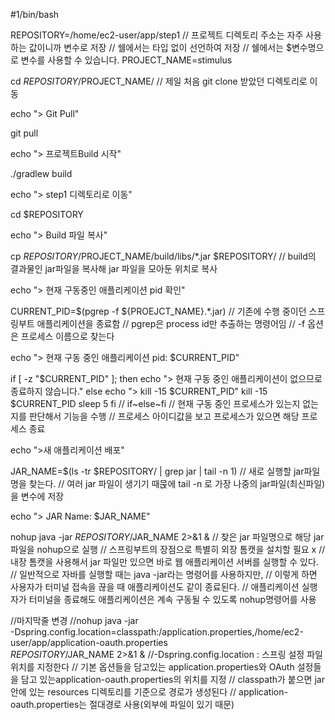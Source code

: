 #1/bin/bash

REPOSITORY=/home/ec2-user/app/step1
// 프로젝트 디렉토리 주소는 자주 사용하는 값이니까 변수로 저장
// 쉘에서는 타입 없이 선언하여 저장
// 쉘에서는 $변수명으로 변수를 사용할 수 있습니다.
PROJECT_NAME=stimulus

cd $REPOSITORY/$PROJECT_NAME/
// 제일 처음 git clone 받았던 디렉토리로 이동

echo "> Git Pull"

git pull

echo "> 프로젝트Build 시작"

./gradlew build

echo "> step1 디렉토리로 이동"

cd $REPOSITORY

echo "> Build 파일 복사"

cp $REPOSITORY/$PROJECT_NAME/build/libs/*.jar $REPOSITORY/
// build의 결과물인 jar파일을 복사해 jar 파일을 모아둔 위치로 복사

echo "> 현재 구동중인 애플리케이션 pid 확인"

CURRENT_PID=$(pgrep -f ${PROEJCT_NAME}.*.jar)
// 기존에 수행 중이던 스프링부트 애플리케이션을 종료함
// pgrep은 process id만 추출하는 명령어임
// -f 옵션은 프로세스 이름으로 찾는다

echo "> 현재 구동 중인 애플리케이션 pid: $CURRENT_PID"

if [ -z "$CURRENT_PID" ]; then
        echo "> 현재 구동 중인 애플리케이션이 없으므로 종료하지 않습니다."
else
        echo "> kill -15 $CURRENT_PID"
        kill -15 $CURRENT_PID
        sleep 5
fi
// if~else~fi
// 현재 구동 중인 프로세스가 있는지 없는지를 판단해서 기능을 수행
// 프로세스 아이디값을 보고 프로세스가 있으면 해당 프로세스 종료

echo ">새 애플리케이션 배포"

JAR_NAME=$(ls -tr $REPOSITORY/ | grep jar | tail -n 1)
// 새로 실행할 jar파일명을 찾는다.
// 여러 jar 파일이 생기기 때묹에 tail -n 로 가장 나중의 jar파일(최신파일)을 변수에 저장

echo "> JAR Name: $JAR_NAME"

nohup java -jar $REPOSITORY/$JAR_NAME 2>&1 &
// 찾은 jar 파일명으로 해당 jar파일을 nohup으로 실행
// 스프링부트의 장점으로 특별히 외장 톰캣을 설치할 필요 x
// 내장 톰캣을 사용해서 jar 파일만 있으면 바로 웹 애플리케이션 서버를 실행할 수 있다.
// 일반적으로 자바를 실행할 때는 java -jar라는 명령어를 사용하지만, 
// 이렇게 하면 사용자가 터미널 접속을 끊을 때 애플리케이션도 같이 종료된다.
// 애플리케이션 실행자가 터미널을 종료해도 애플리케이션은 계속 구동될 수 있도록 nohup명령어를 사용

//마지막줄 변경
//nohup java -jar \
        -Dspring.config.location=classpath:/application.properties,/home/ec2-user/app/application-oauth.properties \
        $REPOSITORY/$JAR_NAME 2>&1 &
//-Dspring.config.location : 스프링 설정 파일 위치를 지정한다
//              기본 옵션들을 담고있는 application.properties와 OAuth 설정들을 담고 있는application-oauth.properties의 위치를 지정
// classpath가 붙으면 jar 안에 있는 resources 디렉토리를 기준으로 경로가 생성된다
// application-oauth.properties는 절대경로 사용(외부에 파일이 있기 때문)

